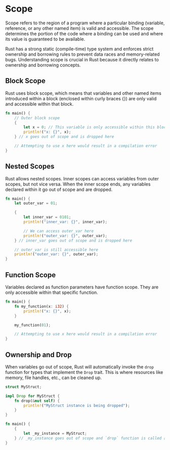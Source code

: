 # Scope

Scope refers to the region of a program where a particular binding (variable, reference, or any other named item) is valid and accessible. The scope determines the portion of the code where a binding can be used and where its value is guaranteed to be available.

Rust has a strong static (compile-time) type system and enforces strict ownership and borrowing rules to prevent data races and memory-related bugs. Understanding scope is crucial in Rust because it directly relates to ownership and borrowing concepts.

## Block Scope

Rust uses block scope, which means that variables and other named items introduced within a block (enclosed within curly braces {}) are only valid and accessible within that block.

```rust
fn main() {
    // Outer block scope
    {
        let x = 0; // This variable is only accessible within this block scope
        println!("x: {}", x);
    } // x goes out of scope and is dropped here

    // Attempting to use x here would result in a compilation error
}
```

## Nested Scopes

Rust allows nested scopes. Inner scopes can access variables from outer scopes, but not vice versa. When the inner scope ends, any variables declared within it go out of scope and are dropped.

```rust
fn main() {
    let outer_var = 01;

    {
        let inner_var = 0101;
        println!("inner_var: {}", inner_var);

        // We can access outer_var here
        println!("outer_var: {}", outer_var);
    } // inner_var goes out of scope and is dropped here

    // outer_var is still accessible here
    println!("outer_var: {}", outer_var);
}
```

## Function Scope

Variables declared as function parameters have function scope. They are only accessible within that specific function.

```rust
fn main() {
    fn my_function(x: i32) {
        println!("x: {}", x);
    }

    my_function(01);

    // Attempting to use x here would result in a compilation error
}
```

## Ownership and Drop

When variables go out of scope, Rust will automatically invoke the `drop` function for types that implement the `Drop` trait. This is where resources like memory, file handles, etc., can be cleaned up.

```rust
struct MyStruct;

impl Drop for MyStruct {
    fn drop(&mut self) {
        println!("MyStruct instance is being dropped");
    }
}

fn main() {
    {
        let _my_instance = MyStruct;
    } // _my_instance goes out of scope and `drop` function is called automatically
}
```